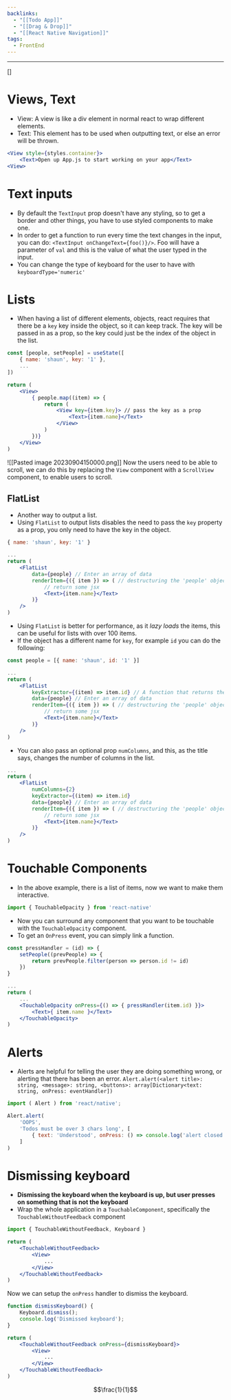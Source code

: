 ```yaml
---
backlinks:
  - "[[Todo App]]"
  - "[[Drag & Drop]]"
  - "[[React Native Navigation]]"
tags:
  - FrontEnd
---
```

___
[]
# Views, Text
- View: A view is like a div element in normal react to wrap different elements.
- Text: This element has to be used when outputting text, or else an error will be thrown.
```jsx
<View style={styles.container}>
	<Text>Open up App.js to start working on your app</Text>
<View>
```

# Text inputs
- By default the `TextInput` prop doesn't have any styling, so to get a border and other things, you have to use styled components to make one.
- In order to get a function to run every time the text changes in the input, you can do: `<TextInput onChangeText={foo()}/>`. Foo will have a parameter of `val` and this is the value of what the user typed in the input.
- You can change the type of keyboard for the user to have with `keyboardType='numeric'`

# Lists
- When having a list of different elements, objects, react requires that there be a `key` key inside the object, so it can keep track. The key will be passed in as a prop, so the key could just be the index of the object in the list.
```jsx
const [people, setPeople] = useState([
	{ name: 'shaun', key: '1' },
	...
])

return (
	<View>
		{ people.map((item) => {
			return (
				<View key={item.key}> // pass the key as a prop
					<Text>{item.name}</Text>
				</View>
			)
		})}
	</View>
)
```

![[Pasted image 20230904150000.png]]
Now the users need to be able to scroll, we can do this by replacing the `View` component with a `ScrollView` component, to enable users to scroll.

## FlatList
- Another way to output a list.
- Using `FlatList` to output lists disables the need to pass the `key` property as a prop, you only need to have the key in the object.
```jsx
{ name: 'shaun', key: '1' }
```

```jsx
...
return (
	<FlatList
		data={people} // Enter an array of data
		renderItem={({ item }) => ( // destructuring the 'people' object
			// return some jsx
			<Text>{item.name}</Text>
		)}
	/>
)
```
-  Using `FlatList` is better for performance, as it *lazy loads* the items, this can be useful for lists with over 100 items.
- If the object has a different name for `key`, for example `id` you can do the following:
```jsx
const people = [{ name: 'shaun', id: '1' }]
```

```jsx
...
return (
	<FlatList
		keyExtractor={(item) => item.id} // A function that returns the property in the object that is the key.
		data={people} // Enter an array of data
		renderItem={({ item }) => ( // destructuring the 'people' object
			// return some jsx
			<Text>{item.name}</Text>
		)}
	/>
)
```

- You can also pass an optional prop `numColumns`, and this, as the title says, changes the number of columns in the list.
```jsx
...
return (
	<FlatList
		numColumns={2}
		keyExtractor={(item) => item.id} 
		data={people} // Enter an array of data
		renderItem={({ item }) => ( // destructuring the 'people' object
			// return some jsx
			<Text>{item.name}</Text>
		)}
	/>
)
```

# Touchable Components
- In the above example, there is a list of items, now we want to make them interactive.
```jsx
import { TouchableOpacity } from 'react-native'
```

- Now you can surround any component that you want to be touchable with the `TouchableOpacity` component.
- To get an `OnPress` event, you can simply link a function.
```jsx
const pressHandler = (id) => {
	setPeople((prevPeople) => { 
		return prevPeople.filter(person => person.id != id)
	})
}

...
return (
	...
	<TouchableOpacity onPress={() => { pressHandler(item.id) }}>
		<Text>{ item.name }</Text>
	</TouchableOpacity>
)
```

# Alerts
- Alerts are helpful for telling the user they are doing something wrong, or alerting that there has been an error.
`Alert.alert(<alert title>: string, <message>: string, <buttons>: array[Dictionary<text: string, onPress: eventHandler])`

```jsx
import ( Alert ) from 'react/native';
```

```jsx
Alert.alert(
	'OOPS',
	'Todos must be over 3 chars long', [
		{ text: 'Understood', onPress: () => console.log('alert closed') }
	]
)
```

# Dismissing keyboard
- **Dismissing the keyboard when the keyboard is up, but user presses on something that is not the keyboard**
- Wrap the whole application in a `TouchableComponent`, specifically the `TouchableWithoutFeedback` component

```jsx
import { TouchableWithoutFeedback, Keyboard }
```

```jsx
return (
	<TouchableWithoutFeedback>
		<View>
			...
		</View>
	</TouchableWithoutFeedback>
)
```

Now we can setup the `onPress` handler to dismiss the keyboard.
```jsx
function dismissKeyboard() {
	Keyboard.dismiss();
	console.log('Dismissed keyboard');
}

return (
	<TouchableWithoutFeedback onPress={dismissKeyboard}>
		<View>
			...
		</View>
	</TouchableWithoutFeedback>
)
```

$$\frac{1}{1}$$